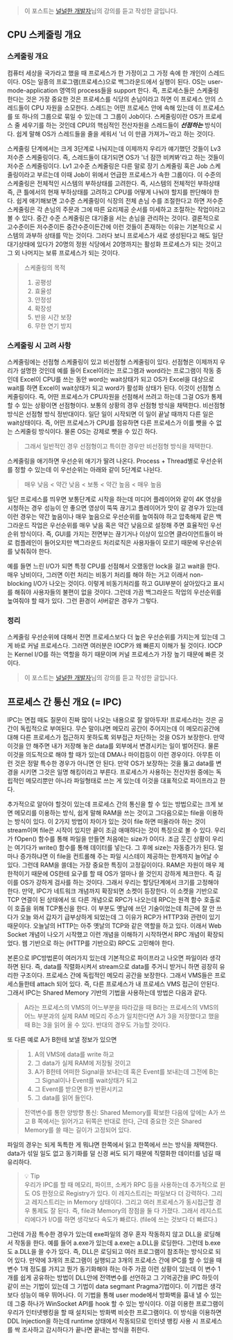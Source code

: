 > 이 포스트는 [널널한 개발자](https://www.inflearn.com/course/%EA%B3%B0%EC%B1%85-%EC%89%BD%EA%B2%8C-%EB%B0%B0%EC%9A%B0%EB%8A%94-%EC%9A%B4%EC%98%81%EC%B2%B4%EC%A0%9C/dashboard)님의 강의를 듣고 작성한 글입니다.

## CPU 스케줄링 개요

### 스케줄링 개요

컴퓨터 세상을 국가라고 했을 때 프로세스가 한 가정이고 그 가정 속에 한 개인이 스레드이다. OS는 일종의 프로그램(프로세스)으로 백그라운드에서 실행이 된다. OS는 user-mode-application 영역의 process들을 support 한다. 즉, 프로세스들은 스케줄링 한다는 것은 가장 중요한 것은 프로세스를 식당의 손님이라고 하면 이 프로세스 안의 스레드들이 CPU 자원을 소모한다. 스레드는 어떤 프로세스 안에 속해 있는데 이 프로세스를 또 하나의 그룹으로 묶일 수 있는데 그 그룹이 Job이다. 스케줄링이란 OS가 프로세스 줄 세우기를 하는 것인데 CPU의 핵심적인 전산자원을 스레드들이 **_선점하는_** 방식이다. 쉽게 말해 OS가 스레드들을 줄을 세워서 '너 이 만큼 가져가~'라고 하는 것이다.

스케줄링 단계에서는 크게 3단계로 나눠지는데 이제까지 우리가 얘기했던 것들이 Lv3 저수준 스케줄링이다. 즉, 스레드들이 대기되면 OS가 '너 잠깐 비켜봐'라고 하는 것들이 저수준 스케줄링이다. Lv1 고수준 스케줄링은 다른 말로 장기 스케줄링 혹은 Job 스케줄링이라고 부르는데 이때 Job이 위에서 언급한 프로세스가 속한 그룹이다. 이 수준의 스케줄링은 전체적인 시스템의 부하상태를 고려한다. 즉, 시스템의 전체적인 부하상태 즉, 큰 틀에서의 현재 부하상태를 고려하고 CPU를 어떻게 나눠야 할지를 판단해야 한다. 쉽게 애기해보면 고수준 스케줄링이 식장의 전체 손님 수를 조절한다고 하면 저수준 스케줄링은 각 손님의 주문과 그에 따른 요리제공 순서를 미세하고 조절하는 작업이라고 볼 수 있다. 중간 수준 스케줄링은 대기줄을 서는 손님을 관리하는 것이다. 결론적으로 고수준이든 저수준이든 중간수준이든간에 이런 것들이 존재하는 이유는 기본적으로 시스템의 과부하 상태를 막는 것이다. 그러다 보니 프로세스가 새로 생성된다고 해도 일단 대기상태에 있다가 20명의 정원 식당에서 20명까지는 활성화 프로세스가 되는 것이고 그 외 나머지는 보류 프로세스가 되는 것이다.

> 스케줄링의 목적
>
> 1.  공평성
> 2.  효율성
> 3.  안정성
> 4.  확장성
> 5.  반응 시간 보장
> 6.  무한 연기 방지

### 스케줄링 시 고려 사항

스케줄링에는 선점형 스케줄링이 있고 비선점형 스케줄링이 있다. 선점형은 이제까지 우리가 설명한 것인데 예를 들어 Excel이라는 프로그램과 word라는 프로그램이 작동 중인데 Excel이 CPU를 쓰는 동안 word는 wait상태가 되고 OS가 Excel을 대상으로 wait를 하면 Excel이 wait상태가 되고 word가 활성화 상태가 된다. 이것이 선점형 스케줄링이다. 즉, 어떤 프로세스가 CPU자원을 선점해서 쓰려고 하는데 그걸 OS가 통제할 수 있는 상황이면 선점형이다. 보통의 상황의 경우 선점형 방식을 채택한다. 비선점형 방식은 선점형 방식 정반대이다. 일단 일이 시작되면 이 일이 끝날 때까지 다른 일은 wait상태이다. 즉, 어떤 프로세스가 CPU를 점유하면 다른 프로세스가 이를 뺏을 수 없는 스케줄링 방식이다. 물론 OS는 강제로 뺏을 수 있긴 하다.

> 그래서 일반적인 경우 선점형이고 특이한 경우만 비선점형 방식을 채택한다.

스케줄링을 애기하면 우선순위 애기가 딸려 나온다. Process + Thread별로 우선순위를 정할 수 있는데 이 우선순위는 아래와 같이 5단계로 나뉜다.

> 매우 낮음 < 약간 낮음 < 보통 < 약간 높음 < 매우 높음

일단 프로세스를 띄우면 보통단계로 시작을 하는데 미디어 플레이어와 같이 4K 영상을 시청하는 경우 성능이 안 좋으면 영상이 뚝뚝 끊기고 플레이어가 맛이 갈 경우가 있는데 이런 경우는 약간 높음이나 매우 높음으로 우선순위를 높여줘야 하고 압축해제 같은 백그라운드 작업은 우선순위를 매우 낮음 혹은 약간 낮음으로 설정해 주면 효율적인 우선순위 방식이다. 즉, GUI를 가지는 전면부는 끊기거나 이상이 있으면 클라이언트들이 바로 컴플레인이 들어오지만 백그라운드 처리로직은 사용자들이 모르기 때문에 우선순위를 낮춰줘야 한다.

예를 들면 느린 I/O가 되면 특정 CPU를 선점해서 오랬동안 lock을 걸고 wait을 한다. 매우 낭비이다, 그러면 이런 처리는 비동기 처리를 해야 하는 거고 이래서 non-blocking I/O가 나오는 것이다. 이렇게 비동기처리를 하고 GUI부분이 살아있다고 표시를 해줘야 사용자들의 불편이 없을 것이다. 그런데 가끔 백그라운드 작업의 우선순위를 높여줘야 할 때가 있다. 그런 환경이 서버같은 경우가 그렇다.

### 정리

스케줄링 우선순위에 대해서 전면 프로세스보다 더 높은 우선순위를 가지는게 있는데 그게 바로 커널 프로세스다. 그러면 여러분은 IOCP가 왜 빠른지 이해가 될 것이다. IOCP는 Kernel I/O를 하는 역할을 하기 때문이며 커널 프로세스가 가장 높기 때문에 빠른 것이다.

> 이 포스트는 [널널한 개발자](https://www.inflearn.com/course/%EA%B3%B0%EC%B1%85-%EC%89%BD%EA%B2%8C-%EB%B0%B0%EC%9A%B0%EB%8A%94-%EC%9A%B4%EC%98%81%EC%B2%B4%EC%A0%9C/dashboard)님의 강의를 듣고 작성한 글입니다.

## 프로세스 간 통신 개요 (= IPC)

IPC는 면접 때도 질문이 진짜 많이 나오는 내용으로 잘 알아두자! 프로세스라는 것은 공간이 독립적으로 부여된다. 무슨 말이냐면 메모리 공간이 주어지는데 이 메모리공간에 대해 다른 프로세스가 접근하지 못하도록 외부접근 차단하는 것을 OS가 보장한다. 만약 이것을 안 해주면 내가 저장해 놓은 data를 외부에서 변경시키는 일이 벌어진다. 물론 이것을 의도적으로 해야 할 때가 있는데 DMA나 마이컴등이 이런 경우이다. 아무튼 이런 것은 정말 특수한 경우가 아니면 안 된다. 만약 OS가 보장하는 것을 뚫고 data를 변경을 시키면 그것은 일명 해킹이라고 부른다. 프로세스가 사용하는 전산자원 중에는 독립적인 메모리뿐만 아니라 파일형태로 쓰는 게 있는데 이것을 대표적으로 파이프라고 한다.

추가적으로 알아야 할것이 있는데 프로세스 간의 통신을 할 수 있는 방법으로는 크게 보면 메모리를 이용하는 방식, 쉽게 말해 RAM을 쓰는 것이고 그다음으로는 file을 이용하는 방식이 있다. 이 2가지 방법이 차이가 있는 것이 file 하면 떠올라야 하는 것이 stream이며 file은 시작이 있지만 끝이 조금 애매하다는 것이 특징으로 볼 수 있다. 우리가 fOpen() 함수를 통해 파일을 만들면 처음에는 size가 0이다. 조금 웃긴 상황이 우리는 여기다가 write() 함수를 통해 데이터를 넣는다. 그 후에 size는 자동증가가 된다. 얼마나 증가하냐면 이 file을 컨트롤해 주는 파일 시스테이 제공하는 한계까지 늘어날 수 있다. 그런데 RAM을 쓸데는 가장 중요한 특징이 고정길이이다. RAM은 자원이 매우 제한적이기 때문에 OS한테 요구를 할 때 OS가 얼마나 쓸 것인지 강하게 체크한다. 즉 길이를 OS가 강하게 검사를 하는 것이다. 그래서 우리는 할당단계에서 크기를 고정해야 한다. 만약, IPC가 네트워크 개념까지 확장되면 소켓이 등장한다. 이 소켓을 기반으로 TCP 연결이 된 상태에서 또 다른 개념으로 RPC가 나오는데 RPC는 원격 함수 호출로 이 호출을 위해 TCP통신을 한다. 이 부분도 옛날에 쓰던 기술이었는데 최근에 잘 안 쓰다가 오늘 와서 갑자기 급부상하게 되었는데 그 이유가 RCP가 HTTP3와 관련이 있기 때문이다. 오늘날의 HTTP는 아주 옛날의 TCP와 같은 역할을 하고 있다. 이래서 Web Socket 개념이 나오기 시작했고 이런 개념을 이해하기 시작하면서 RPC 개념이 확장되었다. 웹 기반으로 하는 (HTTP를 기반으로) RPC도 고민해야 한다.

본론으로 IPC방법론이 여러가지 있는데 기본적으로 파이프라고 나오면 파일이라 생각하면 된다. 즉, data를 직렬화시켜서 stream으로 data를 주거니 받거니 하면 굉장히 유리한 구조이다. 프로세스 간에 독립적인 메모리 공간을 보장한다. 그래서 VMS들은 프로세스들한테 attach 되어 있다. 즉, 다른 프로세스가 내 프로세스 VMS 접근이 안된다. 그래서 IPC는 Shared Memory 기반의 기법을 사용하는데 방법은 다음과 같다.

> A라는 프로세스의 VMS의 어느부분을 따라갔을 때 B라는 프로세스의 VMS의 어느 부분과의 실제 RAM 메모리 주소가 일치한다면 A가 3을 저장했다고 했을 때 B는 3을 읽어 올 수 있다. 반대의 경우도 가능할 것이다.

또 다른 예로 A가 B한테 보낼 정보가 있으면

> 1) A의 VMS에 data를 write 하고  
> 2) 그 data가 실제 RAM에 저장될 것이고  
> 3) A가 B한테 어떠한 Signal을 보내는데 혹은 Event를 보내는데 그전에 B는 그 Signal이나 Event를 wait상태가 되고  
> 4) 그 Event를 받으면 B가 반환시키고  
> 5) 그 data를 읽어 들인다.

> 전역변수를 통한 양방향 통신: Shared Memory를 확보한 다음에 앞에는 A가 쓰고 B 쪽에서는 읽어가고 뒤쪽은 반대로 한다, 근데 중요한 것은 Shared Memory를 쓸 때는 길이가 고정되어 있다.

파일의 경우는 되게 독특한 게 뭐냐면 한쪽에서 읽고 한쪽에서 쓰는 방식을 채택한다. data가 섞일 일도 없고 동기화를 덜 신경 써도 되기 때문에 직렬화한 데이터를 넘길 때 유리하다.

> 💡 Tip  
> 우리가 IPC를 할 때 메모리, 파이프, 소케가 RPC 등을 사용하는데 추가적으로 윈도 OS 한정으로 Registry가 있다. 이 레지스트리는 파일보다 더 강력하다. 그리고 레지스트리는 in Memory 상태이다. 그리고 여러 프로세스가 동시접근할 경우 통제도 잘 된다. 즉, file과 Memory의 장점을 둘 다 가졌다. 그래서 레지스트리에다가 I/O를 하면 생각보다 속도가 빠르다. (file에 쓰는 것보다 더 빠르다.)

그런데 가끔 특수한 경우가 있는데 exe파일의 경우 혼자 작동하지 않고 DLL을 로딩해서 작동을 한다. 예를 들어 a.exe가 있는데 a.exe는 a.DLL을 로딩한다. 그런데 b.exe도 a.DLL을 쓸 수가 있다. 즉, DLL은 로딩되고 여러 프로그램이 참조하는 방식으로 되어 있다. 만약에 3개의 프로그램이 실행되고 3개의 프로세스 간에 IPC를 할 수 있을 때 변수 1개 정도를 가지고 뭔가 동기화해야 하는 아주 가끔 이런 상황이 있는데 이 변수 1개를 쉽게 공유하는 방법이 DLL안에 전역변수를 선언하고 그 기억공간을 IPC 하듯이 같이 쓰는 기법이 있는데 그 기법이 data segmant Pragma기법이다. 이 기법은 생각보다 성능이 매우 뛰어나다. 이 기법을 통해 user mode에서 방화벽을 흉내 낼 수 있는데 그중 하나가 WinSocket API를 hook 할 수 있는 방식이다. 이걸 이용한 프로그램이 우리가 인터넷뱅킹을 할 때 설치되는 방화벽 비슷한 프로그램이다. 이 방식을 이용하면 DDL Injection을 하는데 runtime 상태에서 작동되므로 인터넷 뱅킹 사용 시 프로세스를 싹 조사하고 감시하다가 끝나면 끝내는 방식을 취한다.
